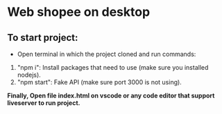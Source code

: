 # Web shopee on desktop

## To start project: 
- Open terminal in which the project cloned and run commands:
1.   "npm i": Install packages that need to use (make sure you installed nodejs).
2.   "npm start": Fake API (make sure port 3000 is not using).

**Finally, Open file index.html on vscode or any code editor that support liveserver to run project.**
